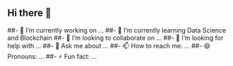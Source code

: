## Hi there 👋

##- 🔭 I’m currently working on ...
##- 🌱 I’m currently learning Data Science and Blockchain
##- 👯 I’m looking to collaborate on ...
##- 🤔 I’m looking for help with ...
##- 💬 Ask me about ...
##- 📫 How to reach me: ...
##- 😄 Pronouns: ...
##- ⚡ Fun fact: ...
